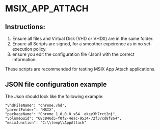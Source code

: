 # MSIX_APP_ATTACH


## Instructions:

1. Ensure all files and Virtual Disk (VHD or VHDX) are in the same folder.
2. Ensure all Scripts are signed, for a smoother expeirence as in no set-execution policy.
3. ensure you edit the configuration file (Json) with the correct information.

These scripts are recommended for testing MSIX App Attach applications.

## JSON file configuration example

The Json should look like the following example:

    "vhdFileName": "chrome.vhd",
    "parentFolder": "MSIX",
    "packageName": "Chrome_1.0.0.0_x64__ekey3h7rct2nj",
    "volumeGuid": "68c840d5-f0f2-4eac-9534-72f37cd8f864",
    "msixJunction": "C:\\temp\\AppAttach"
